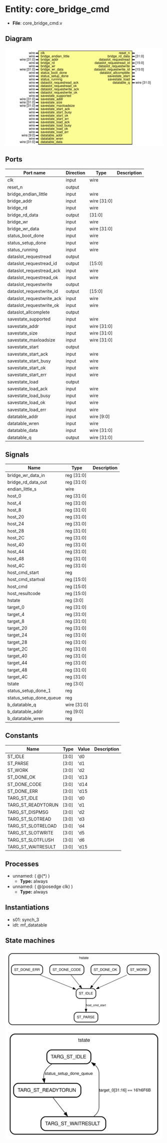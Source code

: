 # Entity: core_bridge_cmd 

- **File**: core_bridge_cmd.v
## Diagram

![Diagram](core_bridge_cmd.svg "Diagram")
## Ports

| Port name                 | Direction | Type           | Description |
| ------------------------- | --------- | -------------- | ----------- |
| clk                       | input     | wire           |             |
| reset_n                   | output    |                |             |
| bridge_endian_little      | input     | wire           |             |
| bridge_addr               | input     | wire    [31:0] |             |
| bridge_rd                 | input     | wire           |             |
| bridge_rd_data            | output    | [31:0]         |             |
| bridge_wr                 | input     | wire           |             |
| bridge_wr_data            | input     | wire    [31:0] |             |
| status_boot_done          | input     | wire           |             |
| status_setup_done         | input     | wire           |             |
| status_running            | input     | wire           |             |
| dataslot_requestread      | output    |                |             |
| dataslot_requestread_id   | output    | [15:0]         |             |
| dataslot_requestread_ack  | input     | wire           |             |
| dataslot_requestread_ok   | input     | wire           |             |
| dataslot_requestwrite     | output    |                |             |
| dataslot_requestwrite_id  | output    | [15:0]         |             |
| dataslot_requestwrite_ack | input     | wire           |             |
| dataslot_requestwrite_ok  | input     | wire           |             |
| dataslot_allcomplete      | output    |                |             |
| savestate_supported       | input     | wire           |             |
| savestate_addr            | input     | wire    [31:0] |             |
| savestate_size            | input     | wire    [31:0] |             |
| savestate_maxloadsize     | input     | wire    [31:0] |             |
| savestate_start           | output    |                |             |
| savestate_start_ack       | input     | wire           |             |
| savestate_start_busy      | input     | wire           |             |
| savestate_start_ok        | input     | wire           |             |
| savestate_start_err       | input     | wire           |             |
| savestate_load            | output    |                |             |
| savestate_load_ack        | input     | wire           |             |
| savestate_load_busy       | input     | wire           |             |
| savestate_load_ok         | input     | wire           |             |
| savestate_load_err        | input     | wire           |             |
| datatable_addr            | input     | wire    [9:0]  |             |
| datatable_wren            | input     | wire           |             |
| datatable_data            | input     | wire    [31:0] |             |
| datatable_q               | output    | wire    [31:0] |             |
## Signals

| Name                    | Type           | Description |
| ----------------------- | -------------- | ----------- |
| bridge_wr_data_in       | reg     [31:0] |             |
| bridge_rd_data_out      | reg     [31:0] |             |
| endian_little_s         | wire           |             |
| host_0                  | reg     [31:0] |             |
| host_4                  | reg     [31:0] |             |
| host_8                  | reg     [31:0] |             |
| host_20                 | reg     [31:0] |             |
| host_24                 | reg     [31:0] |             |
| host_28                 | reg     [31:0] |             |
| host_2C                 | reg     [31:0] |             |
| host_40                 | reg     [31:0] |             |
| host_44                 | reg     [31:0] |             |
| host_48                 | reg     [31:0] |             |
| host_4C                 | reg     [31:0] |             |
| host_cmd_start          | reg            |             |
| host_cmd_startval       | reg     [15:0] |             |
| host_cmd                | reg     [15:0] |             |
| host_resultcode         | reg     [15:0] |             |
| hstate                  | reg     [3:0]  |             |
| target_0                | reg     [31:0] |             |
| target_4                | reg     [31:0] |             |
| target_8                | reg     [31:0] |             |
| target_20               | reg     [31:0] |             |
| target_24               | reg     [31:0] |             |
| target_28               | reg     [31:0] |             |
| target_2C               | reg     [31:0] |             |
| target_40               | reg     [31:0] |             |
| target_44               | reg     [31:0] |             |
| target_48               | reg     [31:0] |             |
| target_4C               | reg     [31:0] |             |
| tstate                  | reg     [3:0]  |             |
| status_setup_done_1     | reg            |             |
| status_setup_done_queue | reg            |             |
| b_datatable_q           | wire [31:0]    |             |
| b_datatable_addr        | reg     [9:0]  |             |
| b_datatable_wren        | reg            |             |
## Constants

| Name               | Type  | Value | Description |
| ------------------ | ----- | ----- | ----------- |
| ST_IDLE            | [3:0] | 'd0   |             |
| ST_PARSE           | [3:0] | 'd1   |             |
| ST_WORK            | [3:0] | 'd2   |             |
| ST_DONE_OK         | [3:0] | 'd13  |             |
| ST_DONE_CODE       | [3:0] | 'd14  |             |
| ST_DONE_ERR        | [3:0] | 'd15  |             |
| TARG_ST_IDLE       | [3:0] | 'd0   |             |
| TARG_ST_READYTORUN | [3:0] | 'd1   |             |
| TARG_ST_DISPMSG    | [3:0] | 'd2   |             |
| TARG_ST_SLOTREAD   | [3:0] | 'd3   |             |
| TARG_ST_SLOTRELOAD | [3:0] | 'd4   |             |
| TARG_ST_SLOTWRITE  | [3:0] | 'd5   |             |
| TARG_ST_SLOTFLUSH  | [3:0] | 'd6   |             |
| TARG_ST_WAITRESULT | [3:0] | 'd15  |             |
## Processes
- unnamed: ( @(*) )
  - **Type:** always
- unnamed: ( @(posedge clk) )
  - **Type:** always
## Instantiations

- s01: synch_3
- idt: mf_datatable
## State machines

![Diagram_state_machine_0]( stm_core_bridge_cmd_00.svg "Diagram")![Diagram_state_machine_1]( stm_core_bridge_cmd_11.svg "Diagram")